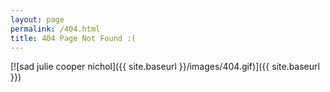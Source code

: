 ```yaml
---
layout: page
permalink: /404.html
title: 404 Page Not Found :(
---
```


[![sad julie cooper nichol]({{ site.baseurl }}/images/404.gif)]({{ site.baseurl }})
